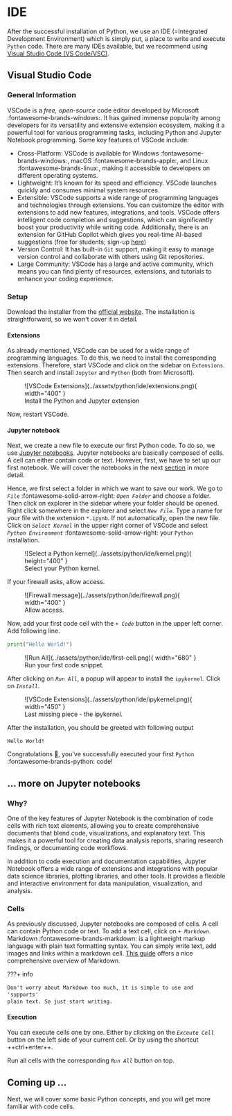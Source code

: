 # IDE

After the successful installation of Python, we use an IDE
(=Integrated Development Environment) which is simply put, a place to write and 
execute `Python` code. There are many IDEs available, but we recommend using 
[Visual Studio Code (VS Code/VSC)](https://code.visualstudio.com/).

## Visual Studio Code

### General Information

<!-- Following sections were copied from Manuels PyGuide -->

VSCode is a *free, open-source* code editor developed by Microsoft :fontawesome-brands-windows:.
It has gained immense popularity among developers for its versatility and
extensive extension ecosystem, making it a powerful tool for various 
programming tasks, including Python and Jupyter Notebook programming. 
Some key features of VSCode include:

- Cross-Platform: VSCode is available for Windows :fontawesome-brands-windows:,
macOS :fontawesome-brands-apple:, and Linux :fontawesome-brands-linux:, 
making it accessible to developers on different operating systems.
- Lightweight: It’s known for its speed and efficiency. VSCode launches quickly
and consumes minimal system resources.
- Extensible: VSCode supports a wide range of programming languages and 
technologies through extensions. You can customize the editor with extensions 
to add new features, integrations, and tools. VSCode offers intelligent code 
completion and suggestions, which can significantly boost your productivity 
while writing code. Additionally, there is an extension for GitHub
Copilot which gives you real-time AI-based suggestions (free for students;
sign-up [here](https://github.com/education/students))
- Version Control: It has built-in `Git` support, making it easy to manage 
version control and collaborate with others using Git repositories.
- Large Community: VSCode has a large and active community, which means you can
find plenty of resources, extensions, and tutorials to enhance your coding
experience.

### Setup

Download the installer from the [official website](https://code.visualstudio.com/Download).
The installation is straightforward, so we won't cover it in detail. 

#### Extensions

As already mentioned, VSCode can be used for a wide range of programming
languages. To do this, we need to install the corresponding extensions. 
Therefore, start VSCode and click on the sidebar on `Extensions`. Then search 
and install `Jupyter` and `Python` (both from Microsoft). 

<figure markdown="span">
  ![VSCode Extensions](../assets/python/ide/extensions.png){ width="400" }
  <figcaption>Install the Python and Jupyter extension</figcaption>
</figure>

Now, restart VSCode.

#### Jupyter notebook

Next, we create a new file to execute our first Python code. 
To do so, we use [Jupyter notebooks](https://jupyter.org/).
Jupyter notebooks are basically composed of cells. A cell can either contain 
code or text. However, first, we have to set up our first notebook. We will cover
the notebooks in the next [section](#more-on-jupyter-notebooks) in more detail.

Hence, we first select a folder in which we want to save our work. We go to 
*`File`* :fontawesome-solid-arrow-right: *`Open Folder`* and choose a folder.
Then click on explorer in the sidebar where your folder should be opened. Right 
click somewhere in the explorer and select *`New File`*. Type a name for 
your file with the extension `*.ipynb`.
If not automatically, open the new file. Click on *`Select Kernel`* in the 
upper right corner of VSCode and select *`Python Environment`*
:fontawesome-solid-arrow-right: your `Python` installation.

<figure markdown="span">
  ![Select a Python kernel](../assets/python/ide/kernel.png){ height="400" }
  <figcaption>Select your Python kernel.</figcaption>
</figure>

If your firewall asks, allow access.

<figure markdown="span">
  ![Firewall message](../assets/python/ide/firewall.png){ width="400" }
  <figcaption>Allow access.</figcaption>
</figure>

Now, add your first code cell with the *`+ Code`* button in the upper left 
corner. Add following line.

```py
print("Hello World!")
```

<figure markdown="span">
  ![Run All](../assets/python/ide/first-cell.png){ width="680" }
  <figcaption>Run your first code snippet.</figcaption>
</figure>

After clicking on *`Run All`*, a popup will appear to install the `ipykernel`.
Click on *`Install`*. 

<figure markdown="span">
  ![VSCode Extensions](../assets/python/ide/ipykernel.png){ width="450" }
  <figcaption>Last missing piece - the ipykernel.</figcaption>
</figure>

After the installation, you should be greeted with following output

```title=">>> Output"
Hello World!
```

Congratulations 🎉, you've successfully executed your first `Python` 
:fontawesome-brands-python: code!

## ... more on Jupyter notebooks

### Why?

One of the key features of Jupyter Notebook is the combination of code cells 
with rich text elements, allowing you to create comprehensive documents that 
blend code, visualizations, and explanatory text. This makes it a powerful tool
for creating data analysis reports, sharing research findings, or documenting 
code workflows.

In addition to code execution and documentation capabilities, Jupyter Notebook 
offers a wide range of extensions and integrations with popular data science 
libraries, plotting libraries, and other tools. It provides a flexible and 
interactive environment for data manipulation, visualization, and analysis.

### Cells

As previously discussed, Jupyter notebooks are composed of cells. A cell can 
contain Python code or text. To add a text cell, click on *`+ Markdown`*. 
Markdown :fontawesome-brands-markdown: is a lightweight markup language with 
plain text formatting syntax. You can simply write text, add images and links
within a markdown cell. [This guide](https://www.markdownguide.org/basic-syntax/)
offers a nice comprehensive overview of Markdown.

???+ info

    Don't worry about Markdown too much, it is simple to use and 'supports' 
    plain text. So just start writing.

#### Execution

You can execute cells one by one. Either by clicking on the *`Exceute Cell`* 
button on the left side of your current cell. Or by using the shortcut 
++ctrl+enter++.

Run all cells with the corresponding *`Run All`* button on top.

## Coming up ...

Next, we will cover some basic Python concepts, and you will get more familiar 
with code cells.